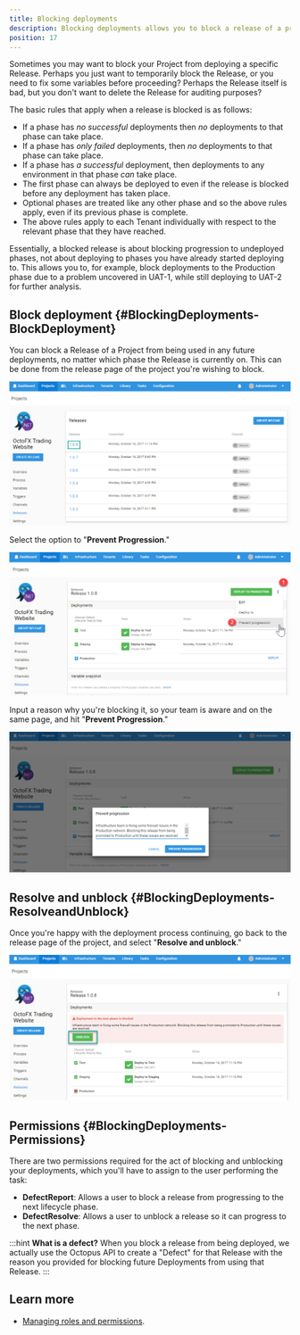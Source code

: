 ```yaml
---
title: Blocking deployments
description: Blocking deployments allows you to block a release of a project from being used in any future deployments.
position: 17
---
```


Sometimes you may want to block your Project from deploying a specific Release. Perhaps you just want to temporarily block the Release, or you need to fix some variables before proceeding? Perhaps the Release itself is bad, but you don't want to delete the Release for auditing purposes?

The basic rules that apply when a release is blocked is as follows:
- If a phase has _no successful_ deployments then _no_ deployments to that phase can take place.
- If a phase has _only failed_ deployments, then _no_ deployments to that phase can take place.
- If a phase has _a successful_ deployment, then deployments to any environment in that phase _can_ take place.
- The first phase can always be deployed to even if the release is blocked before any deployment has taken place.
- Optional phases are treated like any other phase and so the above rules apply, even if its previous phase is complete.
- The above rules apply to each Tenant individually with respect to the relevant phase that they have reached.

Essentially, a blocked release is about blocking progression to undeployed phases, not about deploying to phases you have already started deploying to. This allows you to, for example, block deployments to the Production phase due to a problem uncovered in UAT-1, while still deploying to UAT-2 for further analysis.

## Block deployment {#BlockingDeployments-BlockDeployment}

You can block a Release of a Project from being used in any future deployments, no matter which phase the Release is currently on. This can be done from the release page of the project you're wishing to block.

![](images/5865856.png "width=500")

Select the option to "**Prevent Progression**."

![](images/5865857.png "width=500")

Input a reason why you're blocking it, so your team is aware and on the same page, and hit "**Prevent Progression**."

![](images/5865858.png "width=500")

## Resolve and unblock {#BlockingDeployments-ResolveandUnblock}

Once you're happy with the deployment process continuing, go back to the release page of the project, and select "**Resolve and unblock**."

![](images/5865859.png "width=500")

## Permissions {#BlockingDeployments-Permissions}

There are two permissions required for the act of blocking and unblocking your deployments, which you'll have to assign to the user performing the task:

- **DefectReport**: Allows a user to block a release from progressing to the next lifecycle phase.
- **DefectResolve**: Allows a user to unblock a release so it can progress to the next phase.

:::hint
**What is a defect?**
When you block a release from being deployed, we actually use the Octopus API to create a "Defect" for that Release with the reason you provided for blocking future Deployments from using that Release.
:::

## Learn more

- [Managing roles and permissions](/docs/security/users-and-teams/user-roles.md).

